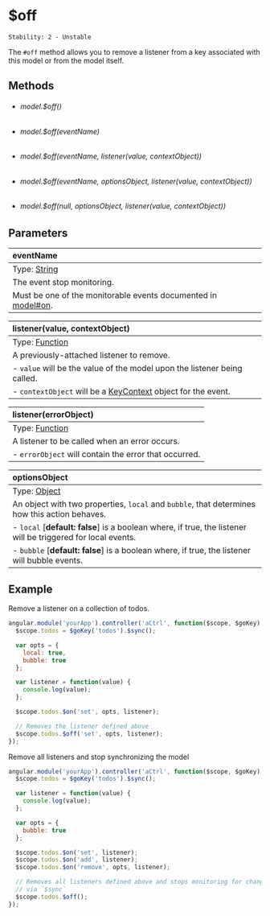 # $off

```
Stability: 2 - Unstable
```

The `#off` method allows you to remove a listener from a key associated with
this model or from the model itself.

## Methods

- ###### model.$off()
- ###### model.$off(eventName)
- ###### model.$off(eventName, listener(value, contextObject))
- ###### model.$off(eventName, optionsObject, listener(value, contextObject))
- ###### model.$off(null, optionsObject, listener(value, contextObject))

## Parameters

| eventName |
|:---|
| Type: [String](https://developer.mozilla.org/en-US/docs/Web/JavaScript/Reference/Global_Objects/String) |
| The event stop monitoring. |
| Must be one of the monitorable events documented in [model#on](./on.html). |

| listener(value, contextObject) |
|:---|
| Type: [Function](https://developer.mozilla.org/en-US/docs/Web/JavaScript/Reference/Global_Objects/Function) |
| A previously-attached listener to remove. |
| - `value` will be the value of the model upon the listener being called. |
| - `contextObject` will be a [KeyContext](../../javascript_api/key/context.html) object for the event. |

| listener(errorObject) |
|:---|
| Type: [Function](https://developer.mozilla.org/en-US/docs/Web/JavaScript/Reference/Global_Objects/Function) |
| A listener to be called when an error occurs. |
| - `errorObject` will contain the error that occurred. |

| optionsObject |
|:---|
| Type: [Object](https://developer.mozilla.org/en-US/docs/Web/JavaScript/Reference/Global_Objects/Object) |
| An object with two properties, `local` and `bubble`, that determines how this action behaves. |
| - `local` [**default: false**] is a boolean where, if true, the listener will be triggered for local events. |
| - `bubble` [**default: false**] is a boolean where, if true, the listener will bubble events. |

## Example

Remove a listener on a collection of todos.

```js
angular.module('yourApp').controller('aCtrl', function($scope, $goKey) {
  $scope.todos = $goKey('todos').$sync();

  var opts = {
    local: true,
    bubble: true
  };

  var listener = function(value) {
    console.log(value);
  };

  $scope.todos.$on('set', opts, listener);

  // Removes the listener defined above
  $scope.todos.$off('set', opts, listener);
});
```

Remove all listeners and stop synchronizing the model

```js
angular.module('yourApp').controller('aCtrl', function($scope, $goKey) {
  $scope.todos = $goKey('todos').$sync();

  var listener = function(value) {
    console.log(value);
  };

  var opts = {
    bubble: true
  };

  $scope.todos.$on('set', listener);
  $scope.todos.$on('add', listener);
  $scope.todos.$on('remove', opts, listener);

  // Removes all listeners defined above and stops monitoring for changes
  // via `$sync`
  $scope.todos.$off();
});
```
